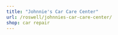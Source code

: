 ```yaml
---
title: "Johnnie's Car Care Center"
url: /roswell/johnnies-car-care-center/
shop: car repair
---
```

